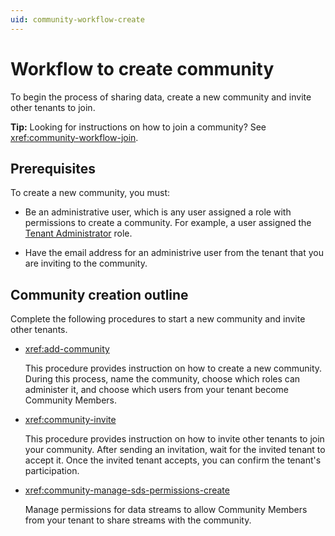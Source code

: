 ```yaml
---
uid: community-workflow-create
---
```


# Workflow to create community

To begin the process of sharing data, create a new community and invite other tenants to join.

**Tip:** Looking for instructions on how to join a community? See <xref:community-workflow-join>.

## Prerequisites

To create a new community, you must:

- Be an administrative user, which is any user assigned a role with permissions to create a community. For example, a user assigned the [Tenant Administrator](xref:ccRoles#tenant-roles) role.

- Have the email address for an administrive user from the tenant that you are inviting to the community.

## Community creation outline

Complete the following procedures to start a new community and invite other tenants.

- <xref:add-community>

	This procedure provides instruction on how to create a new community. During this process, name the community, choose which roles can administer it, and choose which users from your tenant become Community Members.

- <xref:community-invite>

	This procedure provides instruction on how to invite other tenants to join your community. After sending an invitation, wait for the invited tenant to accept it. Once the invited tenant accepts, you can confirm the tenant's participation.

- <xref:community-manage-sds-permissions-create>

	Manage permissions for data streams to allow Community Members from your tenant to share streams with the community.
